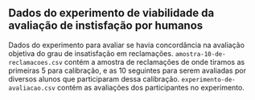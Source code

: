 ## Dados do experimento de viabilidade da avaliação de instisfação por humanos

Dados do experimento para avaliar se havia concordância na avaliação objetiva do grau de insatisfação em reclamações. `amostra-10-de-reclamacoes.csv` contém a amostra de reclamações de onde tiramos as primeiras 5 para calibração, e as 10 seguintes para serem avaliadas por diversos alunos que participaram dessa calibração. `experimento-de-avaliacao.csv` contém as avaliações dos participantes no experimento. 